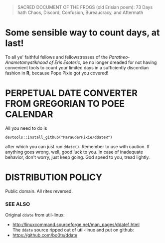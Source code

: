 > SACRED DOCUMENT OF THE FROGS (old Erisian poem): 73 Days hath Chaos, Discord, Confusion, Bureaucracy, and Aftermath

# Some sensible way to count days, at last!

To all ye' faithful fellows and fellowstresses of the *Paratheo-Anametamystikhood of Eris Esoteric*, be no longer dreaded for not having convenient tools to count your limited days in a sufficiently discordian fashion in **R**, because Pope Pixie got you covered!



# PERPETUAL DATE CONVERTER FROM GREGORIAN TO POEE CALENDAR

All you need to do is

```
devtools::install_github("MarauderPixie/ddateR")
```

after which you can just run `ddate()`. Remember to use with caution. If anything goes wrong, well, good luck to you. In case of inadequate behavior, don't worry, just keep going. God speed to you, tread lightly.



# DISTRIBUTION POLICY

Public domain. All rites reversed.

### SEE ALSO

Original `ddate` from util-linux:  
  - http://linuxcommand.sourceforge.net/man_pages/ddate1.html  
The `ddate` source ripped out of util-linux and put on github:  
  - https://github.com/bo0ts/ddate
